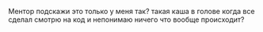 Ментор подскажи это только у меня так? такая каша в голове когда все сделал смотрю на код и непонимаю ничего что вообще происходит?

